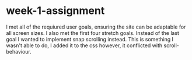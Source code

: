 # week-1-assignment


I met all of the requiured user goals, ensuring the site can be adaptable for all screen sizes.
I also met the first four stretch goals. 
Instead of the last goal I wanted to implement snap scrolling instead. This is something I wasn't able to do, I added it to the css however, it conflicted with scroll-behaviour.
